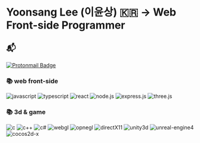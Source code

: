 # Yoonsang Lee (이윤상) 🇰🇷 -> Web Front-side Programmer

## 📬

[![Protonmail Badge](https://img.shields.io/badge/protonmail-8B89CC?style=flat-square&logo=Protonmail&logoColor=white&link=mailto:highp0912@protonmail.ch)](mailto:highp0912@protonmail.ch)

### 📚 web front-side

![javascript](https://img.shields.io/badge/_-F7DF1E?logo=javascript&logoColor=black) ![typescript](https://img.shields.io/badge/_-3178C6?logo=typescript&logoColor=white)
![react](https://img.shields.io/badge/react-61DAFB?logo=react&logoColor=black) ![node.js](https://img.shields.io/badge/node.js-339933?logo=node.js&logoColor=white) ![express.js](https://img.shields.io/badge/express.js-000000?logo=express&logoColor=white) ![three.js](https://img.shields.io/badge/three.js-000000?logo=three.js&logoColor=white)

### 📚 3d & game

![c](https://img.shields.io/badge/C-A8B9CC) ![c++](https://img.shields.io/badge/C++-00599C) ![c#](https://img.shields.io/badge/csharp-239120)
![webgl](https://img.shields.io/badge/webGL-990000?&logo=webgl&logoColor=white) ![opnegl](https://img.shields.io/badge/openGL-5586A4?&logo=opengl&logoColor=white) ![directX11](https://img.shields.io/badge/directX11-00599C) ![unity3d](https://img.shields.io/badge/unity3d-000000?logo=unity&logoColor=white) ![unreal-engine4](https://img.shields.io/badge/Unreal_Engine4-313131) ![cocos2d-x](https://img.shields.io/badge/cocos2dx-313131?logo=cocos)

<!-- ![olcw78's github stats](https://github-readme-stats.vercel.app/api?username=olcw78&show_icons=true) -->

<!-- [![Hits](https://hits.seeyoufarm.com/api/count/incr/badge.svg?url=https%3A%2F%2Fgithub.com%2Folcw78%2Fhit-counter&count_bg=%23FF00E7&title_bg=%2300B5D5&icon=verizon.svg&icon_color=%23000000&title=Hits&edge_flat=false)](https://hits.seeyoufarm.com) -->

